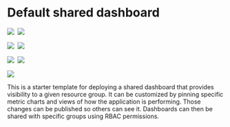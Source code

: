 # Default shared dashboard

<IMG SRC="https://azbotstorage.blob.core.windows.net/badges/101-default-shared-dashboard/PublicLastTestDate.svg" />&nbsp;
<IMG SRC="https://azbotstorage.blob.core.windows.net/badges/101-default-shared-dashboard/PublicDeployment.svg" />&nbsp;

<IMG SRC="https://azbotstorage.blob.core.windows.net/badges/101-default-shared-dashboard/FairfaxLastTestDate.svg" />&nbsp;
<IMG SRC="https://azbotstorage.blob.core.windows.net/badges/101-default-shared-dashboard/FairfaxDeployment.svg" />&nbsp;

<IMG SRC="https://azbotstorage.blob.core.windows.net/badges/101-default-shared-dashboard/BestPracticeResult.svg" />&nbsp;
<IMG SRC="https://azbotstorage.blob.core.windows.net/badges/101-default-shared-dashboard/CredScanResult.svg" />&nbsp;

<a href="https://portal.azure.com/#create/Microsoft.Template/uri/https%3A%2F%2Fraw.githubusercontent.com%2FAzure%2Fazure-quickstart-templates%2Fmaster%2F101-default-shared-dashboard%2Fazuredeploy.json" target="_blank">
    <img src="http://azuredeploy.net/deploybutton.png"/>
</a>

This is a starter template for deploying a shared dashboard that provides visibility to a given resource group. It can be customized by pinning specific metric charts and views of how the application is performing. Those changes can be published so others can see it. Dashboards can then be shared with specific groups using RBAC permissions.
